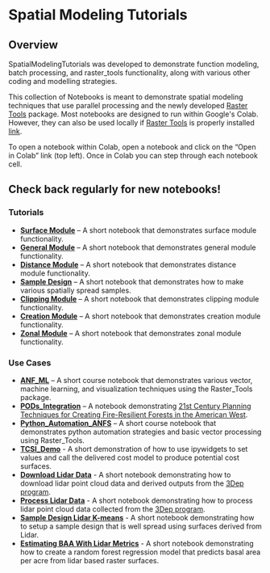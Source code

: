 # Spatial Modeling Tutorials
## Overview
SpatialModelingTutorials was developed to demonstrate function modeling, batch
processing, and raster_tools functionality, along with various other coding and
modelling strategies.

This collection of Notebooks is meant to demonstrate spatial modeling
techniques that use parallel processing and the newly developed [Raster
Tools](https://github.com/UM-RMRS/raster_tools) package. Most notebooks are
designed to run within Google's Colab. However, they can also be used locally
if [Raster Tools](https://github.com/UM-RMRS/raster_tools) is properly
installed [link](./install_raster_tools.md).

To open a notebook within Colab, open a notebook and click on the “Open in
Colab” link (top left). Once in Colab you can step through each notebook cell.


## Check back regularly for new notebooks!

### Tutorials
- **[Surface Module](./surface_module.ipynb)** – A short notebook that demonstrates surface module functionality.
- **[General Module](./general_module.ipynb)** – A short notebook that demonstrates general module functionality.
- **[Distance Module](./distance_module.ipynb)** – A short notebook that demonstrates distance module functionality.
- **[Sample Design](./SampleDesign.ipynb)** – A short notebook that demonstrates how to make various spatially spread samples.
- **[Clipping Module](./clipping_module.ipynb)** – A short notebook that demonstrates clipping module functionality.
- **[Creation Module](./creation_module.ipynb)** – A short notebook that demonstrates creation module functionality.
- **[Zonal Module](./zonal_module.ipynb)** – A short notebook that demonstrates zonal module functionality.

### Use Cases
- **[ANF_ML](./ANF_ML.ipynb)** – A short course notebook that demonstrates various vector, machine learning, and visualization techniques using the Raster_Tools package.
- **[PODs_Integration](./PODs_Integration.ipynb)** – A notebook demonstrating [21st Century Planning Techniques for Creating Fire-Resilient Forests in the American West](https://www.mdpi.com/1999-4907/12/8/1084).
- **[Python_Automation_ANFS](./Python_Automation_ANFS.ipynb)** – A short course notebook that demonstrates python automation strategies and basic vector processing using Raster_Tools.
- **[TCSI_Demo](./TCSI_Demo.ipynb)** - A short demonstration of how to use ipywidgets to set values and call the delivered cost model to produce potential cost surfaces.
- **[Download Lidar Data](./LidarDownload.ipynb)** - A short notebook demonstrating how to download lidar point cloud data and derived outputs from the [3Dep program](https://www.usgs.gov/3d-elevation-program).
- **[Process Lidar Data](./LidarProcessing.ipynb)** - A short notebook demonstrating how to process lidar point cloud data collected from the [3Dep program](https://www.usgs.gov/3d-elevation-program).
- **[Sample Design Lidar K-means](./SampleDesignLidarKM.ipynb)** - A short notebook demonstrating how to setup a sample design that is well spread using surfaces derived from Lidar.
- **[Estimating BAA With Lidar Metrics](./EstimatingBaa.ipynb)** - A short notebook demonstrating how to create a random forest regression model that predicts basal area per acre from lidar based raster surfaces.
